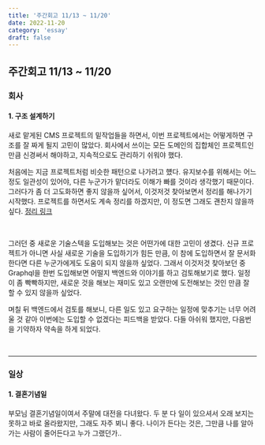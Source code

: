 ```yaml
---
title: '주간회고 11/13 ~ 11/20'
date: 2022-11-20
category: 'essay'
draft: false
---
```


## 주간회고 11/13 ~ 11/20

### 회사

#### 1. 구조 설계하기

새로 맡게된 CMS 프로젝트의 밑작업들을 하면서, 이번 프로젝트에서는 어떻게하면 구조를 잘 짜게 될지 고민이 많았다. 회사에서 쓰이는 모든 도메인의 집합체인 프로젝트인 만큼 신경써서 해야하고, 지속적으로도 관리하기 쉬워야 했다.

처음에는 지금 프로젝트처럼 비슷한 패턴으로 나가려고 헀다. 유지보수를 위해서는 어느정도 일관성이 있어야, 다른 누군가가 맡더라도 이해가 빠를 것이라 생각했기 때문이다. 그러다가 좀 더 고도화하면 좋지 않을까 싶어서, 이것저것 찾아보면서 정리를 해나가기 시작했다. 프로젝트를 하면서도 계속 정리를 하겠지만, 이 정도면
그래도 괜찬지 않을까 싶다. [정리 링크](https://seunghun89.notion.site/CMS-cc6765e37b3e4a8182a3769f51b25b4a)

<br/>

그러던 중 새로운 기술스텍을 도입해보는 것은 어떤가에 대한 고민이 생겼다. 신규 프로젝트가 아니면 사실 새로운 기술을 도입하기가 힘든 만큼, 이 참에 도입하면서 잘 문서화 한다면 다른 누군가에게도 도움이 되지 않을까 싶었다. 그래서 이것저것 찾아보던 중 Graphql을 한번 도입해보면 어떨지 백엔드와 이야기를 하고 검토해보기로 했다. 일정이 좀 빡빡하지만, 새로운 것을 해보는 재미도 있고 오랜만에 도전해보는 것인 만큼 잘 할 수 있지 않을까 싶었다.

며칠 뒤 백엔드에서 검토를 해보니, 다른 일도 있고 요구하는 일정에 맞추기는 너무 어려울 것 같아 이번에는 도입할 수 없겠다는 피드백을 받았다. 다들 아쉬워 했지만, 다음번을 기약하자 약속을 하게 되었다.

<br/>

---

### 일상

#### 1. 결혼기념일

부모님 결혼기념일이여서 주말에 대전을 다녀왔다. 두 분 다 일이 있으셔서 오래 보지는 못하고 바로 올라왔지만, 그래도 자주 뵈니 좋다. 나이가 든다는 것은, 그만큼 나를 알아가는 사람이 줄어든다고 누가 그랬던가..
